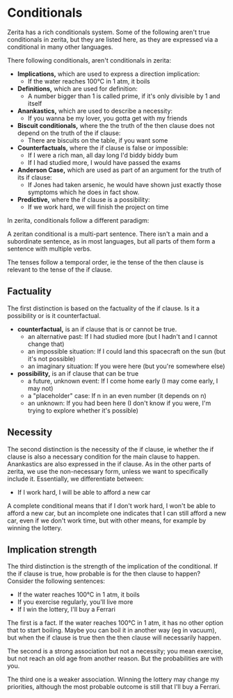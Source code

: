 # Conditionals

Zerita has a rich conditionals system. Some of the following aren't true conditionals in
zerita, but they are listed here, as they are expressed via a conditional in many other languages.

There following conditionals, aren't conditionals in zerita:

-   **Implications,** which are used to express a direction implication:
    -   If the water reaches 100°C in 1 atm, it boils
-   **Definitions,** which are used for definition:
    -   A number bigger than 1 is called prime, if it's only divisible by 1 and itself
-   **Anankastics,** which are used to describe a necessity:
    -   If you wanna be my lover, you gotta get with my friends
-   **Biscuit conditionals,** where the the truth of the then clause does not depend on the truth of the if clause:
    -   There are biscuits on the table, if you want some
-   **Counterfactuals,** where the if clause is false or impossible:
    -   If I were a rich man, all day long I'd biddy biddy bum
    -   If I had studied more, I would have passed the exams
-   **Anderson Case,** which are used as part of an argument for the truth of its if clause:
    -   If Jones had taken arsenic, he would have shown just exactly those symptoms which he does in fact show.
-   **Predictive,** where the if clause is a possibility:
    -   If we work hard, we will finish the project on time

In zerita, conditionals follow a different paradigm:

A zeritan conditional is a multi-part sentence. There isn't a main and a subordinate sentence,
as in most languages, but all parts of them form a sentence with multiple verbs.

The tenses follow a temporal order, ie the tense of the then clause is relevant to the tense of the if clause.

## Factuality

The first distinction is based on the factuality of the if clause. Is it a possibility or is it counterfactual.

-   **counterfactual,** is an if clause that is or cannot be true.
    -   an alternative past: If I had studied more (but I hadn't and I cannot change that)
    -   an impossible situation: If I could land this spacecraft on the sun (but it's not possible)
    -   an imaginary situation: If you were here (but you're somewhere else)
-   **possibility,** is an if clause that can be true
    -   a future, unknown event: If I come home early (I may come early, I may not)
    -   a "placeholder" case: If n in an even number (it depends on n)
    -   an unknown: If you had been here (I don't know if you were, I'm trying to explore whether it's possible)

## Necessity

The second distinction is the necessity of the if clause, ie whether the if clause is also a necessary condition
for the main clause to happen. Anankastics are also expressed in the if clause. As in the other parts of zerita,
we use the non-necessary form, unless we want to specifically include it. Essentially, we differentiate between:

-   If I work hard, I will be able to afford a new car

A complete conditional means that if I don't work hard, I won't be able to afford a new car, but an
incomplete one indicates that I can still afford a new car, even if we don't work time, but
with other means, for example by winning the lottery.

## Implication strength

The third distinction is the strength of the implication of the conditional. If the if clause is true,
how probable is for the then clause to happen? Consider the following sentences:

-   If the water reaches 100°C in 1 atm, it boils
-   If you exercise regularly, you'll live more
-   If I win the lottery, I'll buy a Ferrari

The first is a fact. If the water reaches 100°C in 1 atm, it has no other option that to start boiling.
Maybe you can boil it in another way (eg in vacuum), but when the if clause is true then the then clause
will necessarily happen.

The second is a strong association but not a necessity; you mean exercise, but not reach an old age
from another reason. But the probabilities are with you.

The third one is a weaker association. Winning the lottery may change my priorities, although the most probable
outcome is still that I'll buy a Ferrari.
